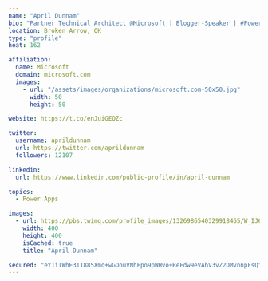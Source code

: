 ```yaml
---
name: "April Dunnam"
bio: "Partner Technical Architect @Microsoft | Blogger-Speaker | #PowerApps, #PowerAutomate, #Office365, #SharePoint | #WIT | #Karaoke Queen"
location: Broken Arrow, OK
type: "profile"
heat: 162

affiliation:
  name: Microsoft
  domain: microsoft.com
  images:
    - url: "/assets/images/organizations/microsoft.com-50x50.jpg"
      width: 50
      height: 50

website: https://t.co/enJuiGEQZc

twitter:
  username: aprildunnam
  url: https://twitter.com/aprildunnam
  followers: 12107

linkedin:
  url: https://www.linkedin.com/public-profile/in/april-dunnam

topics:
  - Power Apps

images:
  - url: https://pbs.twimg.com/profile_images/1326986540329918465/W_IJ6Ih2_400x400.jpg
    width: 400
    height: 400
    isCached: true
    title: "April Dunnam"

secured: "eY1iIWhE311885Xmq+wGOouVNhFpo9pWHvo+ReFdw9eVAhV3vZ2DMvnnpFsQf+Ut7fc/fYgq/f1IKNCrwM/hUVRjgydL/Tq+uPawhpjn1Cwor3iviZjg7xdDamoHR9yN9yb5whVS9jSObYwHdwvYXIdBNnNgAQxy8W1ZOnQbm9FdDtQvaHWHPrbBDOyiuzPFl3VH2AGSjBi9E3nuM66ifi21OdRASrmHw6oV/C5iOqPA9+7N4FnWJDtjlIggfI3ZAiMvNPoljx1feCI7ai8NizJO0m+Et3q6Ugew61HoXBYUuvnFDEQERz3FgHuEJKfmmz+nMo2XzxnMQiuvtmZzXDwLR0s5nvpncoHuoajO/HKsxH31Zcgt/km1sjLVuEyyIY7Q98kRZD5QkGVuWBFn+ijYOgCuKJdPAiCLOw1iaZs=;Y5nE/dU+ke5EW7X3RFDJyg=="
---
```


